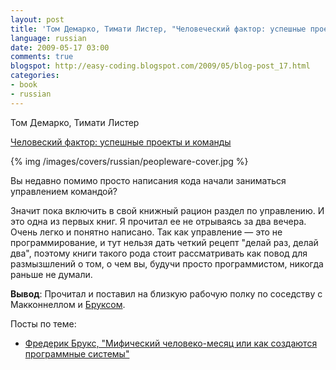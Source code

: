 ```yaml
---
layout: post
title: 'Том Демарко, Тимати Листер, "Человеческий фактор: успешные проекты и команды"'
language: russian
date: 2009-05-17 03:00
comments: true
blogspot: http://easy-coding.blogspot.com/2009/05/blog-post_17.html
categories:
- book
- russian
---
```

Том Демарко, Тимати Листер

[Человеский фактор: успешные проекты и команды][]

[Человеский фактор: успешные проекты и команды]: http://www.ozon.ru/context/detail/id/2338486/?partner=easy-coding

{% img /images/covers/russian/peopleware-cover.jpg %}

Вы недавно помимо просто написания кода начали заниматься управлением командой?

Значит пока включить в свой книжный рацион раздел по управлению. И это одна из первых книг. Я прочитал ее не отрываясь за два вечера. Очень легко и понятно написано. Так как управление — это не программирование, и тут нельзя дать четкий рецепт "делай раз, делай два", поэтому книги такого рода стоит рассматривать как повод для размызшлений о том, о чем вы, будучи просто программистом, никогда раньше не думали.

**Вывод**: Прочитал и поставил на близкую рабочую полку по соседству с Макконнеллом и [Бруксом][Фредерик Брукс, "Мифический человеко-месяц или как создаются программные системы"].

Посты по теме:

* [Фредерик Брукс, "Мифический человеко-месяц или как создаются программные системы"][]

[Фредерик Брукс, "Мифический человеко-месяц или как создаются программные системы"]: /blog/russian/2009/03/03/mythical-man-month/
